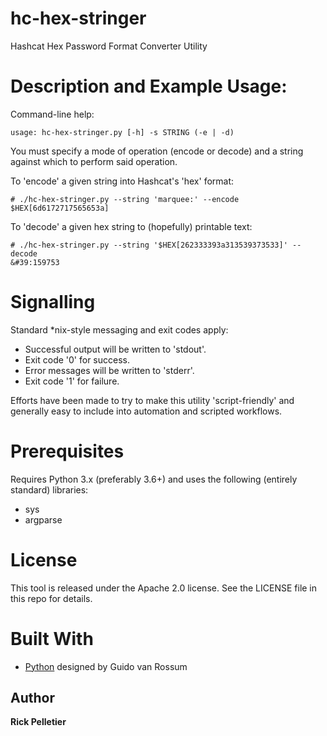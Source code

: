 # hc-hex-stringer

Hashcat Hex Password Format Converter Utility

# Description and Example Usage:

Command-line help:
```
usage: hc-hex-stringer.py [-h] -s STRING (-e | -d)
```

You must specify a mode of operation (encode or decode) and a string against which to perform said operation.

To 'encode' a given string into Hashcat's 'hex' format:
```
# ./hc-hex-stringer.py --string 'marquee:' --encode
$HEX[6d6172717565653a]
```

To 'decode' a given hex string to (hopefully) printable text:
```
# ./hc-hex-stringer.py --string '$HEX[262333393a313539373533]' --decode
&#39:159753
```

# Signalling

Standard *nix-style messaging and exit codes apply:
* Successful output will be written to 'stdout'.
* Exit code '0' for success.
* Error messages will be written to 'stderr'.
* Exit code '1' for failure.

Efforts have been made to try to make this utility 'script-friendly' and generally easy to include into automation and scripted workflows.

# Prerequisites

Requires Python 3.x (preferably 3.6+) and uses the following (entirely standard) libraries:
* sys
* argparse

# License

This tool is released under the Apache 2.0 license. See the LICENSE file in this repo for details.

# Built With

* [Python](https://www.python.org) designed by Guido van Rossum

## Author

**Rick Pelletier**
